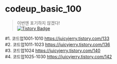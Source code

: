 # codeup_basic_100
> 이번엔 포기하지 않겠다!   
[![Tistory Badge](https://img.shields.io/badge/-이정환블로그-c92020?style=flat&link=https://juicyjerry.tistory.com/category/Problem%20Solving/%EC%BD%94%EB%93%9C%EC%97%85%20%EA%B8%B0%EC%B4%88%20100%EC%A0%9C)](https://juicyjerry.tistory.com/category/Problem%20Solving/%EC%BD%94%EB%93%9C%EC%97%85%20%EA%B8%B0%EC%B4%88%20100%EC%A0%9C)


    
#1. 코드업1001-1010 https://juicyjerry.tistory.com/133   
#2. 코드업1011-1023 https://juicyjerry.tistory.com/136   
#3. 코드업1024 https://juicyjerry.tistory.com/140   
#4. 코드업1025-1030 https://juicyjerry.tistory.com/142 
